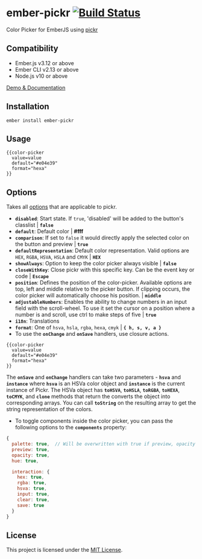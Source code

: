 ember-pickr [![Build Status](https://travis-ci.org/astronomersiva/ember-pickr.svg?branch=master)](https://travis-ci.org/astronomersiva/ember-pickr)
==============================================================================

Color Picker for EmberJS using [pickr](https://github.com/Simonwep/pickr)


Compatibility
------------------------------------------------------------------------------

* Ember.js v3.12 or above
* Ember CLI v2.13 or above
* Node.js v10 or above


[Demo & Documentation](https://astronomersiva.github.io/ember-pickr/)

Installation
------------------------------------------------------------------------------

```
ember install ember-pickr
```


Usage
------------------------------------------------------------------------------
```
{{color-picker
  value=value
  default="#e04e39"
  format="hexa"
}}
```

Options
------------------------------------------------------------------------------

Takes all [options](https://github.com/Simonwep/pickr#optional-options) that are applicable to pickr.

* **`disabled`**: Start state. If `true`, 'disabled' will be added to the button's classlist | **`false`**
* **`default`**: Default color | **#fff**
* **`comparison`**: If set to `false` it would directly apply the selected color on the button and preview | **`true`**
* **`defaultRepresentation`**: Default color representation. Valid options are `HEX`, `RGBA`, `HSVA`, `HSLA` and `CMYK` | **`HEX`**
* **`showAlways`**: Option to keep the color picker always visible | **`false`**
* **`closeWithKey`**: Close pickr with this specific key. Can be the event key or code | **`Escape`**
* **`position`**: Defines the position of the color-picker. Available options are top, left and middle relative
to the picker button. If clipping occurs, the color picker will automatically choose his position. | **`middle`**
* **`adjustableNumbers`**: Enables the ability to change numbers in an input field with the scroll-wheel.
To use it set the cursor on a position where a number is and scroll, use ctrl to make steps of five | **`true`**
* **`i18n`**: Translations
* **`format`**: One of `hsva`, `hsla`, `rgba`, `hexa`, `cmyk` | **`{ h, s, v, a }`**
* To use the **`onChange`** and **`onSave`** handlers, use closure actions.
```
{{color-picker
  value=value
  default="#e04e39"
  format="hexa"
}}
```
The **`onSave`** and **`onChange`** handlers can take two parameters - **`hsva`** and **`instance`** where **`hsva`** is an HSVa color object
and **`instance`** is the current instance of Pickr. The HSVa object has **`toHSVA`**, **`toHSLA`**, **`toRGBA`**, **`toHEXA`**, **`toCMYK`**,
and **`clone`** methods that return the converts the object into corresponding arrays. You can call **`toString`** on the
resulting array to get the string representation of the colors.
* To toggle components inside the color picker, you can pass the following options to the **`components`** property:
```javascript
{
  palette: true,  // Will be overwritten with true if preview, opacity or hue are true
  preview: true,
  opacity: true,
  hue: true,

  interaction: {
    hex: true,
    rgba: true,
    hsva: true,
    input: true,
    clear: true,
    save: true
  }
}
```


License
------------------------------------------------------------------------------

This project is licensed under the [MIT License](LICENSE.md).
